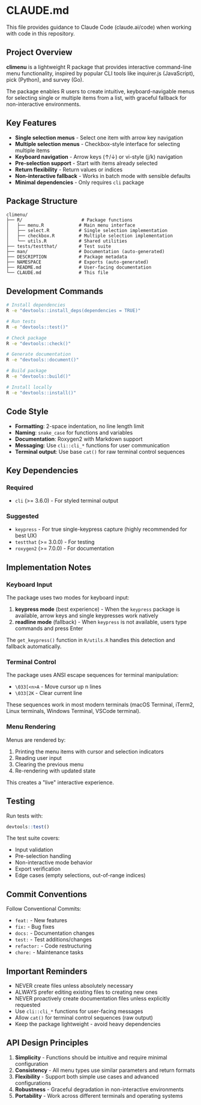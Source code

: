 # CLAUDE.md

This file provides guidance to Claude Code (claude.ai/code) when working with code in this repository.

## Project Overview

**climenu** is a lightweight R package that provides interactive command-line menu functionality, inspired by popular CLI tools like inquirer.js (JavaScript), pick (Python), and survey (Go).

The package enables R users to create intuitive, keyboard-navigable menus for selecting single or multiple items from a list, with graceful fallback for non-interactive environments.

## Key Features

- **Single selection menus** - Select one item with arrow key navigation
- **Multiple selection menus** - Checkbox-style interface for selecting multiple items
- **Keyboard navigation** - Arrow keys (↑/↓) or vi-style (j/k) navigation
- **Pre-selection support** - Start with items already selected
- **Return flexibility** - Return values or indices
- **Non-interactive fallback** - Works in batch mode with sensible defaults
- **Minimal dependencies** - Only requires `cli` package

## Package Structure

```
climenu/
├── R/                      # Package functions
│   ├── menu.R             # Main menu interface
│   ├── select.R           # Single selection implementation
│   ├── checkbox.R         # Multiple selection implementation
│   └── utils.R            # Shared utilities
├── tests/testthat/        # Test suite
├── man/                   # Documentation (auto-generated)
├── DESCRIPTION            # Package metadata
├── NAMESPACE              # Exports (auto-generated)
├── README.md              # User-facing documentation
└── CLAUDE.md              # This file
```

## Development Commands

```bash
# Install dependencies
R -e "devtools::install_deps(dependencies = TRUE)"

# Run tests
R -e "devtools::test()"

# Check package
R -e "devtools::check()"

# Generate documentation
R -e "devtools::document()"

# Build package
R -e "devtools::build()"

# Install locally
R -e "devtools::install()"
```

## Code Style

- **Formatting**: 2-space indentation, no line length limit
- **Naming**: `snake_case` for functions and variables
- **Documentation**: Roxygen2 with Markdown support
- **Messaging**: Use `cli::cli_*` functions for user communication
- **Terminal output**: Use base `cat()` for raw terminal control sequences

## Key Dependencies

### Required
- `cli` (>= 3.6.0) - For styled terminal output

### Suggested
- `keypress` - For true single-keypress capture (highly recommended for best UX)
- `testthat` (>= 3.0.0) - For testing
- `roxygen2` (>= 7.0.0) - For documentation

## Implementation Notes

### Keyboard Input

The package uses two modes for keyboard input:

1. **keypress mode** (best experience) - When the `keypress` package is available, arrow keys and single keypresses work natively
2. **readline mode** (fallback) - When `keypress` is not available, users type commands and press Enter

The `get_keypress()` function in `R/utils.R` handles this detection and fallback automatically.

### Terminal Control

The package uses ANSI escape sequences for terminal manipulation:
- `\033[<n>A` - Move cursor up n lines
- `\033[2K` - Clear current line

These sequences work in most modern terminals (macOS Terminal, iTerm2, Linux terminals, Windows Terminal, VSCode terminal).

### Menu Rendering

Menus are rendered by:
1. Printing the menu items with cursor and selection indicators
2. Reading user input
3. Clearing the previous menu
4. Re-rendering with updated state

This creates a "live" interactive experience.

## Testing

Run tests with:
```r
devtools::test()
```

The test suite covers:
- Input validation
- Pre-selection handling
- Non-interactive mode behavior
- Export verification
- Edge cases (empty selections, out-of-range indices)

## Commit Conventions

Follow Conventional Commits:
- `feat:` - New features
- `fix:` - Bug fixes
- `docs:` - Documentation changes
- `test:` - Test additions/changes
- `refactor:` - Code restructuring
- `chore:` - Maintenance tasks

## Important Reminders

- NEVER create files unless absolutely necessary
- ALWAYS prefer editing existing files to creating new ones
- NEVER proactively create documentation files unless explicitly requested
- Use `cli::cli_*` functions for user-facing messages
- Allow `cat()` for terminal control sequences (raw output)
- Keep the package lightweight - avoid heavy dependencies

## API Design Principles

1. **Simplicity** - Functions should be intuitive and require minimal configuration
2. **Consistency** - All menu types use similar parameters and return formats
3. **Flexibility** - Support both simple use cases and advanced configurations
4. **Robustness** - Graceful degradation in non-interactive environments
5. **Portability** - Work across different terminals and operating systems
